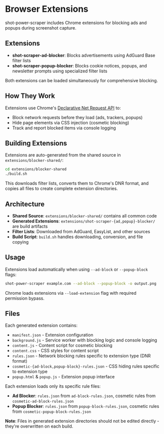 # Browser Extensions

shot-power-scraper includes Chrome extensions for blocking ads and popups during screenshot capture.

## Extensions

- **shot-scraper-ad-blocker**: Blocks advertisements using AdGuard Base filter lists
- **shot-scraper-popup-blocker**: Blocks cookie notices, popups, and newsletter prompts using specialized filter lists

Both extensions can be loaded simultaneously for comprehensive blocking.

## How They Work

Extensions use Chrome's [Declarative Net Request API](https://developer.chrome.com/docs/extensions/reference/declarativeNetRequest/) to:
- Block network requests before they load (ads, trackers, popups)
- Hide page elements via CSS injection (cosmetic blocking)
- Track and report blocked items via console logging

## Building Extensions

Extensions are auto-generated from the shared source in `extensions/blocker-shared/`:

```bash
cd extensions/blocker-shared
./build.sh
```

This downloads filter lists, converts them to Chrome's DNR format, and copies all files to create complete extension directories.

## Architecture

- **Shared Source**: `extensions/blocker-shared/` contains all common code
- **Generated Extensions**: `extensions/shot-scraper-{ad,popup}-blocker/` are build artifacts
- **Filter Lists**: Downloaded from AdGuard, EasyList, and other sources
- **Build Script**: `build.sh` handles downloading, conversion, and file copying

## Usage

Extensions load automatically when using `--ad-block` or `--popup-block` flags:

```bash
shot-power-scraper example.com --ad-block --popup-block -o output.png
```

Chrome loads extensions via `--load-extension` flag with required permission bypass.

## Files

Each generated extension contains:
- `manifest.json` - Extension configuration  
- `background.js` - Service worker with blocking logic and console logging
- `content.js` - Content script for cosmetic blocking
- `content.css` - CSS styles for content script
- `rules.json` - Network blocking rules specific to extension type (DNR format)
- `cosmetic-{ad-block,popup-block}-rules.json` - CSS hiding rules specific to extension type
- `popup.html` & `popup.js` - Extension popup interface

Each extension loads only its specific rule files:
- **Ad Blocker**: `rules.json` from `ad-block-rules.json`, cosmetic rules from `cosmetic-ad-block-rules.json`
- **Popup Blocker**: `rules.json` from `popup-block-rules.json`, cosmetic rules from `cosmetic-popup-block-rules.json`

**Note**: Files in generated extension directories should not be edited directly - they're overwritten on each build.